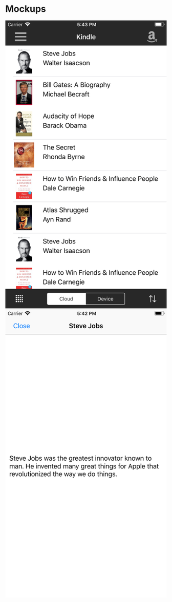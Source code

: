 # Mockups
![alt text](https://github.com/developerark/kindle-app/blob/master/home-view.png "Home View")
![alt text](https://github.com/developerark/kindle-app/blob/master/read-view.png "Home View")